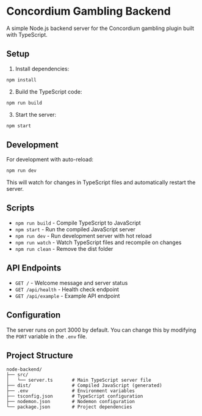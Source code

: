 # Concordium Gambling Backend

A simple Node.js backend server for the Concordium gambling plugin built with TypeScript.

## Setup

1. Install dependencies:
```bash
npm install
```

2. Build the TypeScript code:
```bash
npm run build
```

3. Start the server:
```bash
npm start
```

## Development

For development with auto-reload:
```bash
npm run dev
```

This will watch for changes in TypeScript files and automatically restart the server.

## Scripts

- `npm run build` - Compile TypeScript to JavaScript
- `npm start` - Run the compiled JavaScript server
- `npm run dev` - Run development server with hot reload
- `npm run watch` - Watch TypeScript files and recompile on changes
- `npm run clean` - Remove the dist folder

## API Endpoints

- `GET /` - Welcome message and server status
- `GET /api/health` - Health check endpoint
- `GET /api/example` - Example API endpoint

## Configuration

The server runs on port 3000 by default. You can change this by modifying the `PORT` variable in the `.env` file.

## Project Structure

```
node-backend/
├── src/
│   └── server.ts       # Main TypeScript server file
├── dist/               # Compiled JavaScript (generated)
├── .env                # Environment variables
├── tsconfig.json       # TypeScript configuration
├── nodemon.json        # Nodemon configuration
└── package.json        # Project dependencies
```
